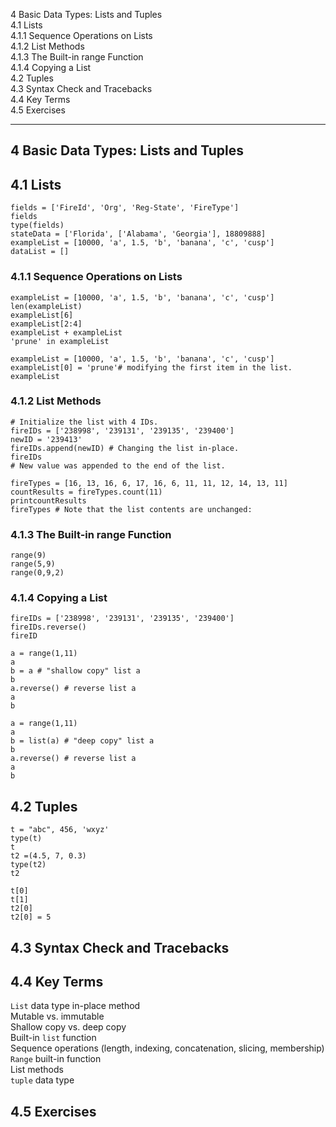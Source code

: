 4 Basic Data Types: Lists and Tuples  
4.1 Lists  
4.1.1 Sequence Operations on Lists  
4.1.2 List Methods  
4.1.3 The Built-in range Function  
4.1.4 Copying a List  
4.2 Tuples  
4.3 Syntax Check and Tracebacks  
4.4 Key Terms  
4.5 Exercises  

---
## 4 Basic Data Types: Lists and Tuples
## 4.1 Lists
```
fields = ['FireId', 'Org', 'Reg-State', 'FireType']
fields
type(fields)
stateData = ['Florida', ['Alabama', 'Georgia'], 18809888]
exampleList = [10000, 'a', 1.5, 'b', 'banana', 'c', 'cusp']
dataList = []
```

### 4.1.1 Sequence Operations on Lists
```
exampleList = [10000, 'a', 1.5, 'b', 'banana', 'c', 'cusp']
len(exampleList)
exampleList[6]
exampleList[2:4]
exampleList + exampleList
'prune' in exampleList
```

```
exampleList = [10000, 'a', 1.5, 'b', 'banana', 'c', 'cusp']
exampleList[0] = 'prune'# modifying the first item in the list.
exampleList
```
### 4.1.2 List Methods
```
# Initialize the list with 4 IDs.
fireIDs = ['238998', '239131', '239135', '239400']
newID = '239413'
fireIDs.append(newID) # Changing the list in-place.
fireIDs
# New value was appended to the end of the list.
```
```
fireTypes = [16, 13, 16, 6, 17, 16, 6, 11, 11, 12, 14, 13, 11]
countResults = fireTypes.count(11)
printcountResults
fireTypes # Note that the list contents are unchanged:
```

### 4.1.3 The Built-in range Function 
```      
range(9)
range(5,9)
range(0,9,2)
```

### 4.1.4 Copying a List
```
fireIDs = ['238998', '239131', '239135', '239400']
fireIDs.reverse()
fireID
```

```
a = range(1,11)
a
b = a # "shallow copy" list a
b
a.reverse() # reverse list a
a
b
```

```
a = range(1,11)
a
b = list(a) # "deep copy" list a
b
a.reverse() # reverse list a
a
b
```

## 4.2 Tuples
```
t = "abc", 456, 'wxyz'
type(t)
t
t2 =(4.5, 7, 0.3)
type(t2)
t2
```

```
t[0]
t[1]
t2[0]
t2[0] = 5
```

## 4.3 Syntax Check and Tracebacks

## 4.4 Key Terms
```List``` data type in-place method  
Mutable vs. immutable  
Shallow copy vs. deep copy  
Built-in ```list``` function  
Sequence operations (length, indexing, concatenation, slicing, membership)  
```Range``` built-in function  
List methods  
```tuple``` data type  

## 4.5 Exercises
